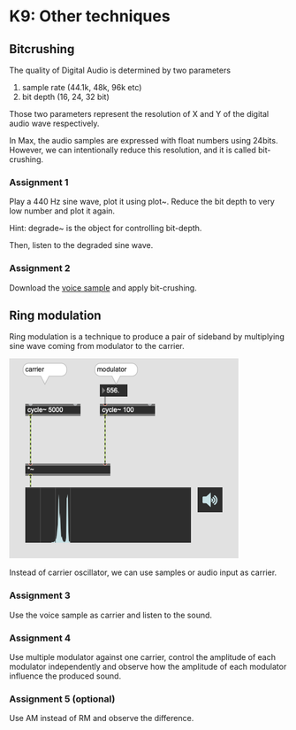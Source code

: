 # K9: Other techniques

## Bitcrushing

The quality of Digital Audio is determined by two parameters

1. sample rate (44.1k, 48k, 96k etc)
2. bit depth (16, 24, 32 bit)

Those two parameters represent the resolution of X and Y of the digital audio wave respectively.

In Max, the audio samples are expressed with float numbers using 24bits. However, we can intentionally reduce this resolution, and it is called bit-crushing.

### Assignment 1

Play a 440 Hz sine wave, plot it using plot~.
Reduce the bit depth to very low number and plot it again.

Hint: degrade~ is the object for controlling bit-depth.

Then, listen to the degraded sine wave.

### Assignment 2
Download the [voice sample](K9/spoken.wav) and apply bit-crushing.

## Ring modulation

Ring modulation is a technique to produce a pair of sideband by multiplying sine wave coming from modulator to the carrier.

![](K9/ringmodulation.png)

Instead of carrier oscillator, we can use samples or audio input as carrier.

### Assignment 3
Use the voice sample as carrier and listen to the sound.

### Assignment 4
Use multiple modulator against one carrier, control the amplitude of each modulator independently and observe how the amplitude of each modulator influence the produced sound.

### Assignment 5 (optional)
Use AM instead of RM and observe the difference.






